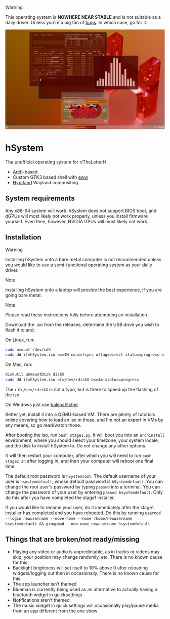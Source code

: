 > [!WARNING]
> This operating system is **NOWHERE NEAR STABLE** and is not suitable as a daily driver.
> Unless you're a big fan of [bugs](#things-that-are-brokennot-readymissing). In which case, go for it.

![Screenshot](./assets/screenshot.png)

# hSystem

The unofficial operating system for r/TheLetterH.

- [Arch](https://archlinux.org)-based
- Custom GTK3 based shell with [eww](https://github.com/elkowar/eww)
- [Hyprland](https://github.com/hyprwm/Hyprland) Wayland compositing

## System requirements
Any x86-64 system will work. hSystem does not support BIOS boot, and dGPUs will most likely not work properly, unless you install firmware yourself. Even then, however, NVIDIA GPUs will most likely not work.

## Installation

> [!WARNING]
> Installing hSystem onto a bare metal computer is not recommended unless you would like to use a semi-functional operating system as your daily driver.

> [!NOTE]
> Installing hSystem onto a laptop will provide the best experience, if you are going bare metal.

> [!NOTE]
> Please read these instructions fully before attempting an installation.

Download the .iso from the releases, determine the USB drive you wish to flash it to and:

On Linux, run:
```bash
sudo umount /dev/sdX
sudo dd if=hSystem.iso bs=4M conv=fsync oflag=direct status=progress of=/dev/sdX
```

On Mac, run:
```bash
diskutil unmountDisk diskX
sudo dd if=hSystem.iso of=/dev/rdiskX bs=4m status=progress
```
The `r` in `/dev/rdiskX` is not a typo, but is there to speed up the flashing of the iso.

On Windows just use [balenaEtcher](https://etcher.balena.io)

Better yet, install it into a QEMU-based VM. There are plenty of tutorials online covering how to load an iso in those, and I'm not an expert in VMs by any means, so go read/watch those.

After booting the iso, run `bash stage1.py`. It will boot you into an `archinstall` environment, where you should select your timezone, your system locale, and the disk to install hSystem to. Do not change any other options. 

It will then restart your computer, after which you will need to run `bash stage2.sh` after logging in, and then your computer will reboot one final time.

The default root password is `hSystemroot`. The default username of your user is `hsystemdefault`, whose default password is `hSystemdefault`. You can change the root user's password by typing `passwd` into a terminal. You can change the password of your user by entering `passwd hsystemdefault`. Only do this after you have completed the stage1 installer.

If you would like to rename your user, do it immediately after the stage1 installer has completed and you have rebooted. Do this by running `usermod --login newusername --move-home --home /home/newusername hsystemdefault && groupmod --new-name newusername hsystemdefault`

## Things that are broken/not ready/missing
- Playing any video or audio is unpredictable, as in tracks or videos may skip, your position may change randomly, etc. There is no known cause for this.
- Backlight brightness will set itself to 10% above 0 after reloading widgets/logging out then in occasionally. There is no known cause for this.
- The app launcher isn't themed
- Blueman is currently being used as an alternative to actually having a bluetooth widget in quicksettings
- Notifications aren't themed
- The music widget in quick settings will occasionally play/pause media from an app different from the one show

